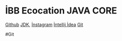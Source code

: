 # İBB Ecocation JAVA CORE
[Github]( https://github.com/bberkayberber/bootcamp1.git)
[JDK](https://www.oracle.com/tr/java/technologies/downloads/),
[İnstagram](https://www.instagram.com/bberkayberber/)
[İntellij İdea](https://www.jetbrains.com/idea/download/?section=windows)
[Git](https://git-scm.com/downloads)


#Git
```sh